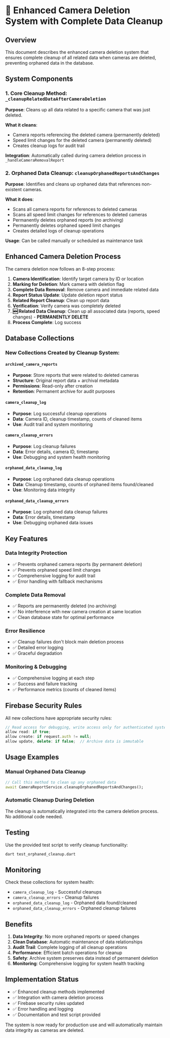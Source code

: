 # 🧹 Enhanced Camera Deletion System with Complete Data Cleanup

## Overview

This document describes the enhanced camera deletion system that ensures complete cleanup of all related data when cameras are deleted, preventing orphaned data in the database.

## System Components

### 1. Core Cleanup Method: `_cleanupRelatedDataAfterCameraDeletion`

**Purpose**: Cleans up all data related to a specific camera that was just deleted.

**What it cleans**:
- Camera reports referencing the deleted camera (permanently deleted)
- Speed limit changes for the deleted camera (permanently deleted)
- Creates cleanup logs for audit trail

**Integration**: Automatically called during camera deletion process in `_handleCameraRemovalReport`

### 2. Orphaned Data Cleanup: `cleanupOrphanedReportsAndChanges`

**Purpose**: Identifies and cleans up orphaned data that references non-existent cameras.

**What it does**:
- Scans all camera reports for references to deleted cameras
- Scans all speed limit changes for references to deleted cameras
- Permanently deletes orphaned reports (no archiving)
- Permanently deletes orphaned speed limit changes
- Creates detailed logs of cleanup operations

**Usage**: Can be called manually or scheduled as maintenance task

## Enhanced Camera Deletion Process

The camera deletion now follows an 8-step process:

1. **Camera Identification**: Identify target camera by ID or location
2. **Marking for Deletion**: Mark camera with deletion flag
3. **Complete Data Removal**: Remove camera and immediate related data
4. **Report Status Update**: Update deletion report status
5. **Related Report Cleanup**: Clean up report data
6. **Verification**: Verify camera was completely deleted
7. **🆕 Related Data Cleanup**: Clean up all associated data (reports, speed changes) - **PERMANENTLY DELETE**
8. **Process Complete**: Log success

## Database Collections

### New Collections Created by Cleanup System:

#### `archived_camera_reports`
- **Purpose**: Store reports that were related to deleted cameras
- **Structure**: Original report data + archival metadata
- **Permissions**: Read-only after creation
- **Retention**: Permanent archive for audit purposes

#### `camera_cleanup_log`
- **Purpose**: Log successful cleanup operations
- **Data**: Camera ID, cleanup timestamp, counts of cleaned items
- **Use**: Audit trail and system monitoring

#### `camera_cleanup_errors`
- **Purpose**: Log cleanup failures
- **Data**: Error details, camera ID, timestamp
- **Use**: Debugging and system health monitoring

#### `orphaned_data_cleanup_log`
- **Purpose**: Log orphaned data cleanup operations
- **Data**: Cleanup timestamp, counts of orphaned items found/cleaned
- **Use**: Monitoring data integrity

#### `orphaned_data_cleanup_errors`
- **Purpose**: Log orphaned data cleanup failures
- **Data**: Error details, timestamp
- **Use**: Debugging orphaned data issues

## Key Features

### Data Integrity Protection
- ✅ Prevents orphaned camera reports (by permanent deletion)
- ✅ Prevents orphaned speed limit changes
- ✅ Comprehensive logging for audit trail
- ✅ Error handling with fallback mechanisms

### Complete Data Removal
- ✅ Reports are permanently deleted (no archiving)
- ✅ No interference with new camera creation at same location
- ✅ Clean database state for optimal performance

### Error Resilience
- ✅ Cleanup failures don't block main deletion process
- ✅ Detailed error logging
- ✅ Graceful degradation

### Monitoring & Debugging
- ✅ Comprehensive logging at each step
- ✅ Success and failure tracking
- ✅ Performance metrics (counts of cleaned items)

## Firebase Security Rules

All new collections have appropriate security rules:

```javascript
// Read access for debugging, write access only for authenticated system
allow read: if true;
allow create: if request.auth != null;
allow update, delete: if false;  // Archive data is immutable
```

## Usage Examples

### Manual Orphaned Data Cleanup
```dart
// Call this method to clean up any orphaned data
await CameraReportService.cleanupOrphanedReportsAndChanges();
```

### Automatic Cleanup During Deletion
The cleanup is automatically integrated into the camera deletion process. No additional code needed.

## Testing

Use the provided test script to verify cleanup functionality:

```bash
dart test_orphaned_cleanup.dart
```

## Monitoring

Check these collections for system health:
- `camera_cleanup_log` - Successful cleanups
- `camera_cleanup_errors` - Cleanup failures
- `orphaned_data_cleanup_log` - Orphaned data found/cleaned
- `orphaned_data_cleanup_errors` - Orphaned cleanup failures

## Benefits

1. **Data Integrity**: No more orphaned reports or speed changes
2. **Clean Database**: Automatic maintenance of data relationships
3. **Audit Trail**: Complete logging of all cleanup operations
4. **Performance**: Efficient batch operations for cleanup
5. **Safety**: Archive system preserves data instead of permanent deletion
6. **Monitoring**: Comprehensive logging for system health tracking

## Implementation Status

- ✅ Enhanced cleanup methods implemented
- ✅ Integration with camera deletion process
- ✅ Firebase security rules updated
- ✅ Error handling and logging
- ✅ Documentation and test script provided

The system is now ready for production use and will automatically maintain data integrity as cameras are deleted.
